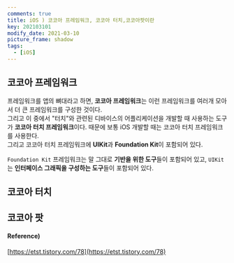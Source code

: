 ```yaml
---
comments: true
title: iOS ) 코코아 프레임워크, 코코아 터치,코코아팟이란
key: 202103101
modify_date: 2021-03-10
picture_frame: shadow
tags:
  - [iOS]
---
```

 
## 코코아 프레임워크
 
프레임워크를 앱의 뼈대라고 하면, **코코아 프레임워크**는 이런 프레임워크를 여러개 모아서 더 큰 프레임워크를 구성한 것이다.   
그리고 이 중에서 "터치"와 관련된 디바이스의 어플리케이션을 개발할 때 사용하는 도구가 **코코아 터치 프레임워크**이다. 때문에 보통 iOS 개발할 때는 코코아 터치 프레임워크를 사용한다.   
그리고 코코아 터치 프레임워크에 **UIKit**과 **Foundation Kit**이 포함되어 있다.
 
`Foundation Kit` 프레임워크는 말 그대로 **기반을 위한 도구**들이 포함되어 있고, `UIKit`는 **인터페이스 그래픽을 구성하는 도구**들이 포함되어 있다.
 
## 코코아 터치

## 코코아 팟

#### Reference)
 
[https://etst.tistory.com/78](https://etst.tistory.com/78)
